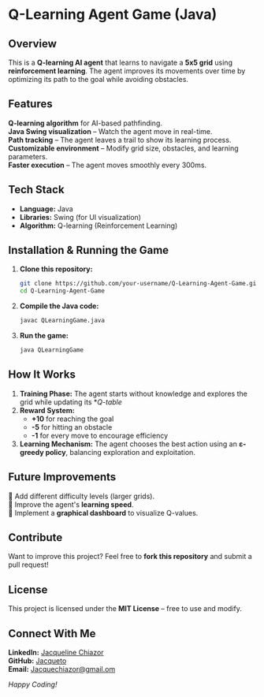 # Q-Learning Agent Game (Java)

## Overview
This is a **Q-learning AI agent** that learns to navigate a **5x5 grid** using **reinforcement learning**. The agent improves its movements over time by optimizing its path to the goal while avoiding obstacles.

## Features
**Q-learning algorithm** for AI-based pathfinding.  
**Java Swing visualization** – Watch the agent move in real-time.  
**Path tracking** – The agent leaves a trail to show its learning process.  
**Customizable environment** – Modify grid size, obstacles, and learning parameters.  
**Faster execution** – The agent moves smoothly every 300ms.  

##  Tech Stack
- **Language:** Java
- **Libraries:** Swing (for UI visualization)
- **Algorithm:** Q-learning (Reinforcement Learning)

##  Installation & Running the Game
1. **Clone this repository:**
   ```bash
   git clone https://github.com/your-username/Q-Learning-Agent-Game.git
   cd Q-Learning-Agent-Game
   ```
2. **Compile the Java code:**
   ```bash
   javac QLearningGame.java
   ```
3. **Run the game:**
   ```bash
   java QLearningGame
   ```

## How It Works
1. **Training Phase:** The agent starts without knowledge and explores the grid while updating its **Q-table*
2. **Reward System:**
   - **+10** for reaching the goal
   - **-5** for hitting an obstacle
   - **-1** for every move to encourage efficiency
3. **Learning Mechanism:** The agent chooses the best action using an **ε-greedy policy**, balancing exploration and exploitation.

## Future Improvements
🔹 Add different difficulty levels (larger grids).  
🔹 Improve the agent's **learning speed**.  
🔹 Implement a **graphical dashboard** to visualize Q-values.  

## Contribute
Want to improve this project? Feel free to **fork this repository** and submit a pull request!

## License
This project is licensed under the **MIT License** – free to use and modify.

## Connect With Me
 **LinkedIn:** [Jacqueline Chiazor](https://www.linkedin.com/in/Jacquelinechiazor/)  
 **GitHub:** [Jacqueto](https://github.com/Jacqueto)  
 **Email:** Jacquechiazor@gmail.om  

 *Happy Coding!* 


